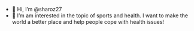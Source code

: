 - 👋 Hi, I’m @sharoz27
- 👀 I’m am interested in the topic of sports and health. I want to make the world a better place and help people cope with health issues!
